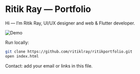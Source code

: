 # Ritik Ray — Portfolio

Hi — I’m Ritik Ray, UI/UX designer and web & Flutter developer.

![Demo](./readme-images/desktop.png)

Run locally:

```bash
git clone https://github.com/ritiklray/ritikportfolio.git
open index.html
```

Contact: add your email or links in this file.
